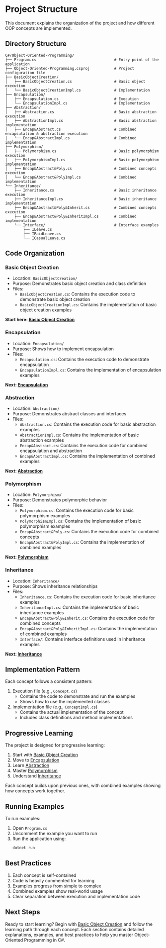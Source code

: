 # Project Structure

This document explains the organization of the project and how different OOP concepts are implemented.

## Directory Structure

```
C#/Object-Oriented-Programming/
├── Program.cs                                   # Entry point of the application
├── Object-Oriented-Programming.csproj           # Project configuration file
├── BasicObjectCreation/                         
│   ├── BasicObjectCreation.cs                   # Basic object execution
│   └── BasicObjectCreationImpl.cs               # Implementation
├── Encapsulation/                               
│   ├── Encapsulation.cs                         # Execution
│   └── EncapsulationImpl.cs                     # Implementation
├── Abstraction/                                 
│   ├── Abstraction.cs                           # Basic abstraction execution
│   ├── AbstractionImpl.cs                       # Basic abstraction implementation
│   ├── Encap&Abstract.cs                        # Combined encapsulation & abstraction execution
│   └── Encap&AbstractImpl.cs                    # Combined implementation
├── Polymorphism/                                
│   ├── Polymorphism.cs                          # Basic polymorphism execution
│   ├── PolymorphismImpl.cs                      # Basic polymorphism implementation
│   ├── Encap&Abstract&Poly.cs                   # Combined concepts execution
│   └── Encap&Abstract&PolyImpl.cs               # Combined implementation
└── Inheritance/                                 
    ├── Inheritance.cs                           # Basic inheritance execution
    ├── InheritanceImpl.cs                       # Basic inheritance implementation
    ├── Encap&Abstract&Poly&Inherit.cs           # Combined concepts execution
    ├── Encap&Abstract&Poly&InheritImpl.cs       # Combined implementation
    └── Interface/                               # Interface examples
        ├── ILeave.cs
        ├── IPaidLeave.cs
        └── ICasualLeave.cs

```

## Code Organization

### Basic Object Creation
- Location: `BasicObjectCreation/`
- Purpose: Demonstrates basic object creation and class definition
- Files:
  - `BasicObjectCreation.cs`: Contains the execution code to demonstrate basic object creation
  - `BasicObjectCreationImpl.cs`: Contains the implementation of basic object creation examples

**Start here: [Basic Object Creation](./basic-object-creation.md)**

### Encapsulation
- Location: `Encapsulation/`
- Purpose: Shows how to implement encapsulation
- Files:
  - `Encapsulation.cs`: Contains the execution code to demonstrate encapsulation
  - `EncapsulationImpl.cs`: Contains the implementation of encapsulation examples

**Next: [Encapsulation](./encapsulation.md)**

### Abstraction
- Location: `Abstraction/`
- Purpose: Demonstrates abstract classes and interfaces
- Files:
  - `Abstraction.cs`: Contains the execution code for basic abstraction examples
  - `AbstractionImpl.cs`: Contains the implementation of basic abstraction examples
  - `Encap&Abstract.cs`: Contains the execution code for combined encapsulation and abstraction
  - `Encap&AbstractImpl.cs`: Contains the implementation of combined examples

**Next: [Abstraction](./abstraction.md)**

### Polymorphism
- Location: `Polymorphism/`
- Purpose: Demonstrates polymorphic behavior
- Files:
  - `Polymorphism.cs`: Contains the execution code for basic polymorphism examples
  - `PolymorphismImpl.cs`: Contains the implementation of basic polymorphism examples
  - `Encap&Abstract&Poly.cs`: Contains the execution code for combined concepts
  - `Encap&Abstract&PolyImpl.cs`: Contains the implementation of combined examples

**Next: [Polymorphism](./polymorphism.md)**


### Inheritance
- Location: `Inheritance/`
- Purpose: Shows inheritance relationships
- Files:
  - `Inheritance.cs`: Contains the execution code for basic inheritance examples
  - `InheritanceImpl.cs`: Contains the implementation of basic inheritance examples
  - `Encap&Abstract&Poly&Inherit.cs`: Contains the execution code for combined concepts
  - `Encap&Abstract&Poly&InheritImpl.cs`: Contains the implementation of combined examples
  - `Interface/`: Contains interface definitions used in inheritance examples

**Next: [Inheritance](./inheritance.md)**

## Implementation Pattern

Each concept follows a consistent pattern:
1. Execution file (e.g., `Concept.cs`)
   - Contains the code to demonstrate and run the examples
   - Shows how to use the implemented classes
2. Implementation file (e.g., `ConceptImpl.cs`)
   - Contains the actual implementation of the concept
   - Includes class definitions and method implementations

## Progressive Learning

The project is designed for progressive learning:
1. Start with [Basic Object Creation](./basic-object-creation.md)
2. Move to [Encapsulation](./encapsulation.md)
3. Learn [Abstraction](./abstraction.md)
4. Master [Polymorphism](./polymorphism.md)
5. Understand [Inheritance](./inheritance.md)

Each concept builds upon previous ones, with combined examples showing how concepts work together.

## Running Examples

To run examples:
1. Open `Program.cs`
2. Uncomment the example you want to run
3. Run the application using:
   ```bash
   dotnet run
   ```

## Best Practices

1. Each concept is self-contained
2. Code is heavily commented for learning
3. Examples progress from simple to complex
4. Combined examples show real-world usage
5. Clear separation between execution and implementation code

## Next Steps

Ready to start learning? Begin with [Basic Object Creation](./basic-object-creation.md) and follow the learning path through each concept. Each section contains detailed explanations, examples, and best practices to help you master Object-Oriented Programming in C#. 